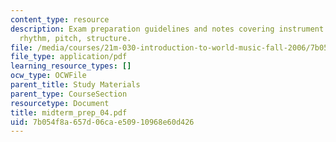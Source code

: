 ```yaml
---
content_type: resource
description: Exam preparation guidelines and notes covering instrument classification,
  rhythm, pitch, structure.
file: /media/courses/21m-030-introduction-to-world-music-fall-2006/7b054f8a657d06cae50910968e60d426_midterm_prep_04.pdf
file_type: application/pdf
learning_resource_types: []
ocw_type: OCWFile
parent_title: Study Materials
parent_type: CourseSection
resourcetype: Document
title: midterm_prep_04.pdf
uid: 7b054f8a-657d-06ca-e509-10968e60d426
---
```

